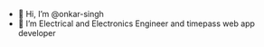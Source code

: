 - 👋 Hi, I’m @onkar-singh
- 👀 I’m Electrical and Electronics Engineer and timepass web app developer


<!---
onkar-singh/onkar-singh is a ✨ special ✨ repository because its `README.md` (this file) appears on your GitHub profile.
You can click the Preview link to take a look at your changes.
--->
